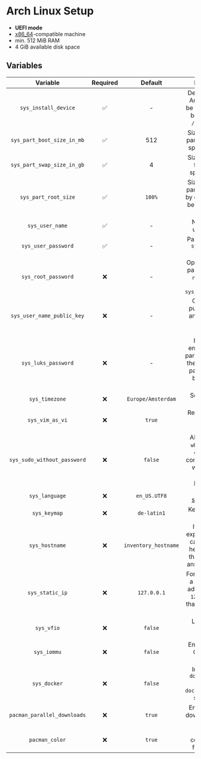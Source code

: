 # Arch Linux Setup

- **UEFI mode**
- [x86_64](https://en.wikipedia.org/wiki/X86-64)-compatible machine
- min. 512 MiB RAM
- 4 GiB available disk space

## Variables

|Variable|Required|Default|Description
|:--:|:--:|:--:|:--:|
|`sys_install_device`|✅|-|Device on which Arch Linux is to be installed (must be `/dev/sdX` or `/dev/nvme0nX`)
|`sys_part_boot_size_in_mb`|✅|512|Size of the `/boot` partition, must be specified in **MiB**
|`sys_part_swap_size_in_gb`|✅|4|Size of the swap file, must be specified in **GB**
|`sys_part_root_size`|✅|`100%`|Size of the `/root` partition, `100%` left by default but can be anything (e.g. `880G`)
|`sys_user_name`|✅|-|Name of your user account
|`sys_user_password`|✅|-|Password for the `sys_user_name` account
|`sys_root_password`|❌|-|Optional different password for the `root` account, otherwise `sys_user_password`
|`sys_user_name_public_key`|❌|-|Optional your public key to let ansible manage the post installation
|`sys_luks_password`|❌|-|Password to encrypt the root partition (and thus the system). This password **must** be entered at every boot.
|`sys_timezone`|❌|`Europe/Amsterdam`|Set the system timezone
|`sys_vim_as_vi`|❌|`true`|Replaces `vi` with `vim` using a symlink
|`sys_sudo_without_password`|❌|`false`|Allows users in `wheel` group to execute any command as `root` without being asked for permissions
|`sys_language`|❌|`en_US.UTF8`|[Setting the system locale](https://wiki.archlinux.org/title/Locale#Setting_the_system_locale)
|`sys_keymap`|❌|`de-latin1`|Keyboard layout for root tty
|`sys_hostname`|❌|`inventory_hostname`|If desired, an explicit hostname can be entered here, otherwise the name of the ansible inventory
|`sys_static_ip`|❌|`127.0.0.1`|For a system with a permanent IP address, replace `127.0.1.1` with that permanent IP address
|`sys_vfio`|❌|`false`|Load vfio-pci early using `mkinitcoio`
|`sys_iommu`|❌|`false`|Enable `iommu` via GRUB kernel parameters
|`sys_docker`|❌|`false`|Install `docker`, `docker-compose` and enable `docker.service` on system boot
|`pacman_parallel_downloads`|❌|`true`|Enables parallel downloads (5) via pacman
|`pacman_color`|❌|`true`|Activates a colored output from pacman
